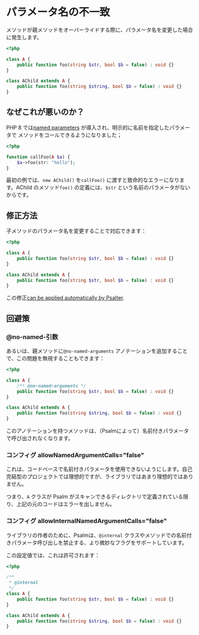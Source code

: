 # パラメータ名の不一致

メソッドが親メソッドをオーバーライドする際に、パラメータ名を変更した場合に発生します。

```php
<?php

class A {
    public function foo(string $str, bool $b = false) : void {}
}

class AChild extends A {
    public function foo(string $string, bool $b = false) : void {}
}
```

## なぜこれが悪いのか？

PHP 8 では[named parameters](https://wiki.php.net/rfc/named_params) が導入され、明示的に名前を指定したパラメータで メソッドをコールできるようになりました；

```php
<?php

function callFoo(A $a) {
    $a->foo(str: "hello");
}
```

最初の例では、`new AChild()` を`callFoo()` に渡すと致命的なエラーになります。AChild のメソッド`foo()` の定義には、`$str` という名前のパラメータがないからです。

## 修正方法

子メソッドのパラメータ名を変更することで対応できます：

```php
<?php

class A {
    public function foo(string $str, bool $b = false) : void {}
}

class AChild extends A {
    public function foo(string $str, bool $b = false) : void {}
}
```

この修正[can be applied automatically by Psalter](https://psalm.dev/docs/manipulating_code/fixing/#paramnamemismatch).

## 回避策

### @no-named-引数

あるいは、親メソッドに`@no-named-arguments` アノテーションを追加することで、この問題を無視することもできます：

```php
<?php

class A {
    /** @no-named-arguments */
    public function foo(string $str, bool $b = false) : void {}
}

class AChild extends A {
    public function foo(string $string, bool $b = false) : void {}
}
```

このアノテーションを持つメソッドは、（Psalmによって）名前付きパラメータで呼び出されなくなります。

### コンフィグ allowNamedArgumentCalls="false"

これは、コードベースで名前付きパラメータを使用できないようにします。自己完結型のプロジェクトでは理想的ですが、ライブラリではあまり理想的ではありません。

つまり、`A` クラスが Psalm がスキャンできるディレクトリで定義されている限り、上記の元のコードはエラーを出しません。

### コンフィグ allowInternalNamedArgumentCalls="false"

ライブラリの作者のために、Psalmは、`@internal` クラスやメソッドでの名前付きパラメータ呼び出しを禁止する、より微妙なフラグをサポートしています。

この設定値では、これは許可されます：

```php
<?php

/**
 * @internal
 */
class A {
    public function foo(string $str, bool $b = false) : void {}
}

class AChild extends A {
    public function foo(string $string, bool $b = false) : void {}
}
```
